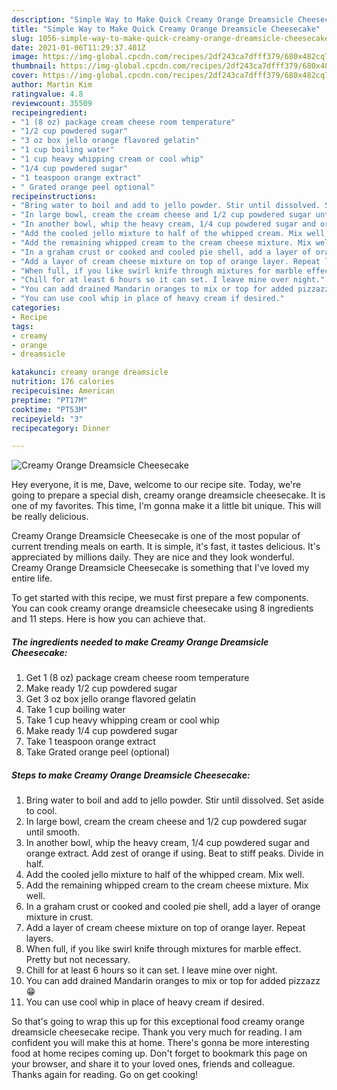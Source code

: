 ```yaml
---
description: "Simple Way to Make Quick Creamy Orange Dreamsicle Cheesecake"
title: "Simple Way to Make Quick Creamy Orange Dreamsicle Cheesecake"
slug: 1056-simple-way-to-make-quick-creamy-orange-dreamsicle-cheesecake
date: 2021-01-06T11:29:37.401Z
image: https://img-global.cpcdn.com/recipes/2df243ca7dfff379/680x482cq70/creamy-orange-dreamsicle-cheesecake-recipe-main-photo.jpg
thumbnail: https://img-global.cpcdn.com/recipes/2df243ca7dfff379/680x482cq70/creamy-orange-dreamsicle-cheesecake-recipe-main-photo.jpg
cover: https://img-global.cpcdn.com/recipes/2df243ca7dfff379/680x482cq70/creamy-orange-dreamsicle-cheesecake-recipe-main-photo.jpg
author: Martin Kim
ratingvalue: 4.8
reviewcount: 35509
recipeingredient:
- "1 (8 oz) package cream cheese room temperature"
- "1/2 cup powdered sugar"
- "3 oz box jello orange flavored gelatin"
- "1 cup boiling water"
- "1 cup heavy whipping cream or cool whip"
- "1/4 cup powdered sugar"
- "1 teaspoon orange extract"
- " Grated orange peel optional"
recipeinstructions:
- "Bring water to boil and add to jello powder. Stir until dissolved. Set aside to cool."
- "In large bowl, cream the cream cheese and 1/2 cup powdered sugar until smooth."
- "In another bowl, whip the heavy cream, 1/4 cup powdered sugar and orange extract. Add zest of orange if using. Beat to stiff peaks. Divide in half."
- "Add the cooled jello mixture to half of the whipped cream. Mix well."
- "Add the remaining whipped cream to the cream cheese mixture. Mix well."
- "In a graham crust or cooked and cooled pie shell, add a layer of orange mixture in crust."
- "Add a layer of cream cheese mixture on top of orange layer. Repeat layers."
- "When full, if you like swirl knife through mixtures for marble effect. Pretty but not necessary."
- "Chill for at least 6 hours so it can set. I leave mine over night."
- "You can add drained Mandarin oranges to mix or top for added pizzazz 😁"
- "You can use cool whip in place of heavy cream if desired."
categories:
- Recipe
tags:
- creamy
- orange
- dreamsicle

katakunci: creamy orange dreamsicle 
nutrition: 176 calories
recipecuisine: American
preptime: "PT17M"
cooktime: "PT53M"
recipeyield: "3"
recipecategory: Dinner

---
```



![Creamy Orange Dreamsicle Cheesecake](https://img-global.cpcdn.com/recipes/2df243ca7dfff379/680x482cq70/creamy-orange-dreamsicle-cheesecake-recipe-main-photo.jpg)

Hey everyone, it is me, Dave, welcome to our recipe site. Today, we're going to prepare a special dish, creamy orange dreamsicle cheesecake. It is one of my favorites. This time, I'm gonna make it a little bit unique. This will be really delicious.



Creamy Orange Dreamsicle Cheesecake is one of the most popular of current trending meals on earth. It is simple, it's fast, it tastes delicious. It's appreciated by millions daily. They are nice and they look wonderful. Creamy Orange Dreamsicle Cheesecake is something that I've loved my entire life.


To get started with this recipe, we must first prepare a few components. You can cook creamy orange dreamsicle cheesecake using 8 ingredients and 11 steps. Here is how you can achieve that.

<!--inarticleads1-->

##### The ingredients needed to make Creamy Orange Dreamsicle Cheesecake:

1. Get 1 (8 oz) package cream cheese room temperature
1. Make ready 1/2 cup powdered sugar
1. Get 3 oz box jello orange flavored gelatin
1. Take 1 cup boiling water
1. Take 1 cup heavy whipping cream or cool whip
1. Make ready 1/4 cup powdered sugar
1. Take 1 teaspoon orange extract
1. Take  Grated orange peel (optional)




<!--inarticleads2-->

##### Steps to make Creamy Orange Dreamsicle Cheesecake:

1. Bring water to boil and add to jello powder. Stir until dissolved. Set aside to cool.
1. In large bowl, cream the cream cheese and 1/2 cup powdered sugar until smooth.
1. In another bowl, whip the heavy cream, 1/4 cup powdered sugar and orange extract. Add zest of orange if using. Beat to stiff peaks. Divide in half.
1. Add the cooled jello mixture to half of the whipped cream. Mix well.
1. Add the remaining whipped cream to the cream cheese mixture. Mix well.
1. In a graham crust or cooked and cooled pie shell, add a layer of orange mixture in crust.
1. Add a layer of cream cheese mixture on top of orange layer. Repeat layers.
1. When full, if you like swirl knife through mixtures for marble effect. Pretty but not necessary.
1. Chill for at least 6 hours so it can set. I leave mine over night.
1. You can add drained Mandarin oranges to mix or top for added pizzazz 😁
1. You can use cool whip in place of heavy cream if desired.




So that's going to wrap this up for this exceptional food creamy orange dreamsicle cheesecake recipe. Thank you very much for reading. I am confident you will make this at home. There's gonna be more interesting food at home recipes coming up. Don't forget to bookmark this page on your browser, and share it to your loved ones, friends and colleague. Thanks again for reading. Go on get cooking!
